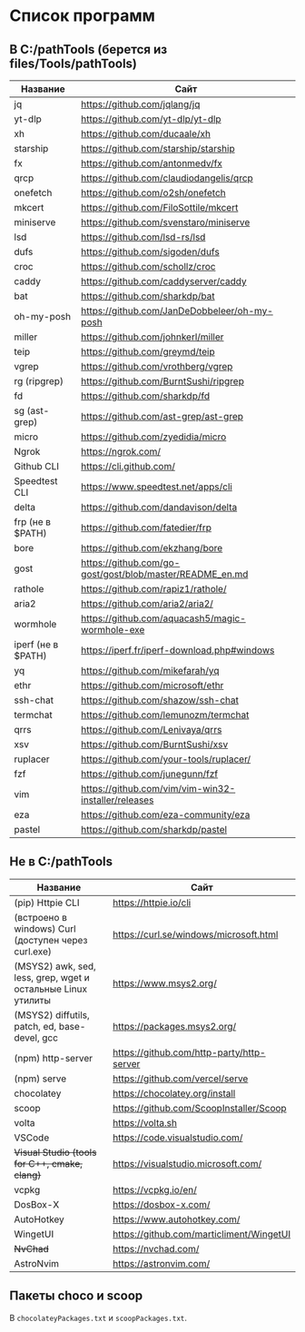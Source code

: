 # Список программ

## В C:/pathTools (берется из files/Tools/pathTools)

| Название           | Сайт                                                       |
| ------------------ | ---------------------------------------------------------- |
| jq                 | <https://github.com/jqlang/jq>                             |
| yt-dlp             | <https://github.com/yt-dlp/yt-dlp>                         |
| xh                 | <https://github.com/ducaale/xh>                            |
| starship           | <https://github.com/starship/starship>                     |
| fx                 | <https://github.com/antonmedv/fx>                          |
| qrcp               | <https://github.com/claudiodangelis/qrcp>                  |
| onefetch           | <https://github.com/o2sh/onefetch>                         |
| mkcert             | <https://github.com/FiloSottile/mkcert>                    |
| miniserve          | <https://github.com/svenstaro/miniserve>                   |
| lsd                | <https://github.com/lsd-rs/lsd>                            |
| dufs               | <https://github.com/sigoden/dufs>                          |
| croc               | <https://github.com/schollz/croc>                          |
| caddy              | <https://github.com/caddyserver/caddy>                     |
| bat                | <https://github.com/sharkdp/bat>                           |
| oh-my-posh         | <https://github.com/JanDeDobbeleer/oh-my-posh>             |
| miller             | <https://github.com/johnkerl/miller>                       |
| teip               | <https://github.com/greymd/teip>                           |
| vgrep              | <https://github.com/vrothberg/vgrep>                       |
| rg (ripgrep)       | <https://github.com/BurntSushi/ripgrep>                    |
| fd                 | <https://github.com/sharkdp/fd>                            |
| sg (ast-grep)      | <https://github.com/ast-grep/ast-grep>                     |
| micro              | <https://github.com/zyedidia/micro>                        |
| Ngrok              | <https://ngrok.com/>                                       |
| Github CLI         | <https://cli.github.com/>                                  |
| Speedtest CLI      | <https://www.speedtest.net/apps/cli>                       |
| delta              | <https://github.com/dandavison/delta>                      |
| frp (не в $PATH)   | <https://github.com/fatedier/frp>                          |
| bore               | <https://github.com/ekzhang/bore>                          |
| gost               | <https://github.com/go-gost/gost/blob/master/README_en.md> |
| rathole            | <https://github.com/rapiz1/rathole/>                       |
| aria2              | <https://github.com/aria2/aria2/>                          |
| wormhole           | <https://github.com/aquacash5/magic-wormhole-exe>          |
| iperf (не в $PATH) | <https://iperf.fr/iperf-download.php#windows>              |
| yq                 | <https://github.com/mikefarah/yq>                          |
| ethr               | <https://github.com/microsoft/ethr>                        |
| ssh-chat           | <https://github.com/shazow/ssh-chat>                       |
| termchat           | <https://github.com/lemunozm/termchat>                     |
| qrrs               | <https://github.com/Lenivaya/qrrs>                         |
| xsv                | <https://github.com/BurntSushi/xsv>                        |
| ruplacer           | <https://github.com/your-tools/ruplacer/>                  |
| fzf                | <https://github.com/junegunn/fzf>                          |
| vim                | <https://github.com/vim/vim-win32-installer/releases>      |
| eza                | <https://github.com/eza-community/eza>                     |
| pastel             | <https://github.com/sharkdp/pastel>                        |

## Не в C:/pathTools

| Название                                                     | Сайт                                        |
| ------------------------------------------------------------ | ------------------------------------------- |
| (pip) Httpie CLI                                             | <https://httpie.io/cli>                     |
| (встроено в windows) Curl (доступен через curl.exe)          | <https://curl.se/windows/microsoft.html>    |
| (MSYS2) awk, sed, less, grep, wget и остальные Linux утилиты | <https://www.msys2.org/>                    |
| (MSYS2) diffutils, patch, ed, base-devel, gcc                | <https://packages.msys2.org/>               |
| (npm) http-server                                            | <https://github.com/http-party/http-server> |
| (npm) serve                                                  | <https://github.com/vercel/serve>           |
| chocolatey                                                   | <https://chocolatey.org/install>            |
| scoop                                                        | <https://github.com/ScoopInstaller/Scoop>   |
| volta                                                        | <https://volta.sh>                          |
| VSCode                                                       | <https://code.visualstudio.com/>            |
| ~~Visual Studio (tools for C++, cmake, clang)~~              | <https://visualstudio.microsoft.com/>       |
| vcpkg                                                        | <https://vcpkg.io/en/>                      |
| DosBox-X                                                     | <https://dosbox-x.com/>                     |
| AutoHotkey                                                   | <https://www.autohotkey.com/>               |
| WingetUI                                                     | <https://github.com/marticliment/WingetUI>  |
| ~~NvChad~~                                                   | <https://nvchad.com/>                       |
| AstroNvim                                                    | <https://astronvim.com/>                    |

## Пакеты choco и scoop

В `chocolateyPackages.txt` и `scoopPackages.txt`.

